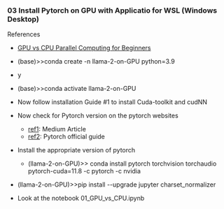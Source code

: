 ### 03 Install Pytorch on GPU with Applicatio for WSL (Windows Desktop)

References
- [GPU vs CPU Parallel Computing for Beginners](https://www.youtube.com/watch?v=r9IqwpMR9TE&t=616s&ab_channel=PythonSimplified)

- (base)>>conda create -n llama-2-on-GPU python=3.9
- y
- (base)>>conda activate llama-2-on-GPU

- Now follow installation Guide #1 to install Cuda-toolkit and cudNN 
- Now check for Pytorch version on the pytorch websites 
    - [ref1](https://joelognn.medium.com/installing-wsl2-pytorch-and-cuda-on-windows-11-65a739158d76): Medium Article
	- [ref2](https://pytorch.org/get-started/locally/): Pytorch official guide
- Install the appropriate version of pytorch 
    - (llama-2-on-GPU)>> conda install pytorch torchvision torchaudio pytorch-cuda=11.8 -c pytorch -c nvidia
- (llama-2-on-GPU)>>pip install --upgrade jupyter charset_normalizer
- Look at the notebook 01_GPU_vs_CPU.ipynb